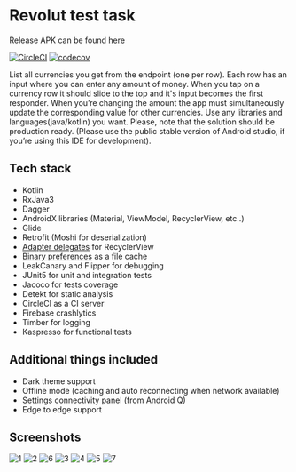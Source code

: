 # Revolut test task
Release APK can be found [here](https://github.com/ilya-rb/RevolutTestTask/releases/download/v1.0/app-release.apk)

[![CircleCI](https://circleci.com/gh/ilya-rb/RevolutTestTask/tree/main.svg?style=svg)](https://circleci.com/gh/ilya-rb/RevolutTestTask/tree/main)
[![codecov](https://codecov.io/gh/ilya-rb/RevolutTestTask/branch/main/graph/badge.svg?token=TT37OD91DA)](https://codecov.io/gh/ilya-rb/RevolutTestTask)

List all currencies you get from the endpoint (one per row). Each row has an input where
you can enter any amount of money. When you tap on a currency row it should slide to
the top and it's input becomes the first responder. When you’re changing the amount
the app must simultaneously update the corresponding value for other currencies.
Use any libraries and languages(java/kotlin) you want. Please, note that the solution
should be ​production ready. ​(Please use the public stable version of Android studio, if
you’re using this IDE for development).

## Tech stack

- Kotlin
- RxJava3
- Dagger
- AndroidX libraries (Material, ViewModel, RecyclerView, etc..)
- Glide
- Retrofit (Moshi for deserialization)
- [Adapter delegates](https://github.com/sockeqwe/AdapterDelegates) for RecyclerView 
- [Binary preferences](https://github.com/yandextaxitech/binaryprefs) as a file cache
- LeakCanary and Flipper for debugging
- JUnit5 for unit and integration tests
- Jacoco for tests coverage
- Detekt for static analysis
- CircleCI as a CI server
- Firebase crashlytics
- Timber for logging
- Kaspresso for functional tests

## Additional things included

- Dark theme support
- Offline mode (caching and auto reconnecting when network available)
- Settings connectivity panel (from Android Q)
- Edge to edge support

## Screenshots
![1](https://github.com/ilya-rb/RevolutTestTask/blob/main/art/1.jpeg)
![2](https://github.com/ilya-rb/RevolutTestTask/blob/main/art/2.jpeg)
![6](https://github.com/ilya-rb/RevolutTestTask/blob/main/art/6.jpeg)
![3](https://github.com/ilya-rb/RevolutTestTask/blob/main/art/3.jpeg)
![4](https://github.com/ilya-rb/RevolutTestTask/blob/main/art/4.jpeg)
![5](https://github.com/ilya-rb/RevolutTestTask/blob/main/art/5.jpeg)
![7](https://github.com/ilya-rb/RevolutTestTask/blob/main/art/7.jpeg)
